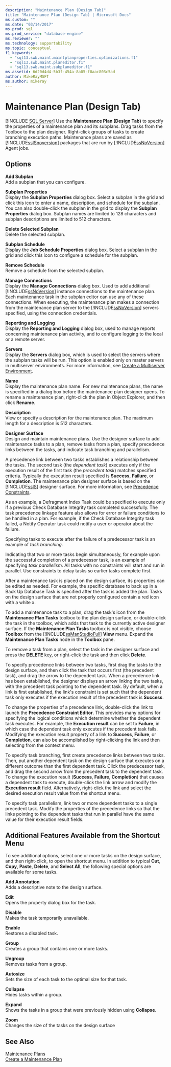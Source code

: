 ```yaml
---
description: "Maintenance Plan (Design Tab)"
title: "Maintenance Plan (Design Tab) | Microsoft Docs"
ms.custom: ""
ms.date: "03/14/2017"
ms.prod: sql
ms.prod_service: "database-engine"
ms.reviewer: ""
ms.technology: supportability
ms.topic: conceptual
f1_keywords: 
  - "sql13.swb.maint.maintplanproperties.optimizations.f1"
  - "sql13.swb.maint.planeditor.f1"
  - "sql13.swb.maint.subplaneditor.f1"
ms.assetid: 6d20d4d4-5b3f-454a-8a05-f0aac803c5ad
author: MikeRayMSFT
ms.author: mikeray
---
```

# Maintenance Plan (Design Tab)
 [!INCLUDE [SQL Server](../../includes/applies-to-version/sqlserver.md)]
  Use the **Maintenance Plan (Design Tab)** to specify the properties of a maintenance plan and its subplans. Drag tasks from the Toolbox to the plan designer. Right-click groups of tasks to create branching execution paths. Maintenance plans are saved as [!INCLUDE[ssISnoversion](../../includes/ssisnoversion-md.md)] packages that are run by [!INCLUDE[ssNoVersion](../../includes/ssnoversion-md.md)] Agent jobs.  
  
## Options  
 **Add Subplan**  
 Add a subplan that you can configure.  
  
 **Subplan Properties**  
 Display the **Subplan Properties** dialog box. Select a subplan in the grid and click this icon to enter a name, description, and schedule for the subplan. You can also double-click the subplan in the grid to display the **Subplan Properties** dialog box. Subplan names are limited to 128 characters and subplan descriptions are limited to 512 characters.  
  
 **Delete Selected Subplan**  
 Delete the selected subplan.  
  
 **Subplan Schedule**  
 Display the **Job Schedule Properties** dialog box. Select a subplan in the grid and click this icon to configure a schedule for the subplan.  
  
 **Remove Schedule**  
 Remove a schedule from the selected subplan.  
  
 **Manage Connections**  
 Display the **Manage Connections** dialog box. Used to add additional [!INCLUDE[ssNoVersion](../../includes/ssnoversion-md.md)] instance connections to the maintenance plan. Each maintenance task in the subplan editor can use any of these connections. When executing, the maintenance plan makes a connection from the maintenance plan server to the [!INCLUDE[ssNoVersion](../../includes/ssnoversion-md.md)] servers specified, using the connection credentials.  
  
 **Reporting and Logging**  
 Display the **Reporting and Logging** dialog box, used to manage reports concerning maintenance plan activity, and to configure logging to the local or a remote server.  
  
 **Servers**  
 Display the **Servers** dialog box, which is used to select the servers where the subplan tasks will be run. This option is enabled only on master servers in multiserver environments. For more information, see [Create a Multiserver Environment](../../ssms/agent/create-a-multiserver-environment.md).  
  
 **Name**  
 Display the maintenance plan name. For new maintenance plans, the name is specified in a dialog box before the maintenance plan designer opens. To rename a maintenance plan, right-click the plan in Object Explorer, and then click **Rename**.  
  
 **Description**  
 View or specify a description for the maintenance plan. The maximum length for a description is 512 characters.  
  
 **Designer Surface**  
 Design and maintain maintenance plans. Use the designer surface to add maintenance tasks to a plan, remove tasks from a plan, specify precedence links between the tasks, and indicate task branching and parallelism.  
  
 A precedence link between two tasks establishes a relationship between the tasks. The second task (the *dependent task*) executes only if the execution result of the first task (the *precedent task*) matches specified criteria. Typically the execution result specified is **Success**, **Failure**, or **Completion**. The maintenance plan designer surface is based on the [!INCLUDE[ssIS](../../includes/ssis-md.md)] designer surface. For more information, see [Precedence Constraints](../../integration-services/control-flow/precedence-constraints.md).  
  
 As an example, a Defragment Index Task could be specified to execute only if a previous Check Database Integrity task completed successfully. The task precedence linkage feature also allows for error or failure conditions to be handled in a plan. For example, if the Check Database Integrity task failed, a Notify Operator task could notify a user or operator about the failure.  
  
 Specifying tasks to execute after the failure of a predecessor task is an example of *task branching*.  
  
 Indicating that two or more tasks begin simultaneously, for example upon the successful completion of a predecessor task, is an example of specifying *task parallelism*. All tasks with no constraints will start and run in parallel. Use constraints to delay  tasks so earlier tasks complete first.  
  
 After a maintenance task is placed on the design surface, its properties can be edited as needed. For example, the specific database to back up in a Back Up Database Task is specified after the task is added the plan. Tasks on the design surface that are not properly configured contain a red icon with a white x.  
  
 To add a maintenance task to a plan, drag the task's icon from the **Maintenance Plan Tasks** toolbox to the plan design surface, or double-click the task in the toolbox, which adds that task to the currently active designer surface. If the **Maintenance Plan Tasks** toolbox is not visible, choose **Toolbox** from the [!INCLUDE[ssManStudioFull](../../includes/ssmanstudiofull-md.md)] **View** menu. Expand the **Maintenance Plan Tasks** node in the **Toolbox** pane.  
  
 To remove a task from a plan, select the task in the designer surface and press the **DELETE** key, or right-click the task and then click **Delete**.  
  
 To specify precedence links between two tasks, first drag the tasks to the design surface, and then click the task that occurs first (the precedent task), and drag the arrow to the dependent task. When a precedence link has been established, the designer displays an arrow linking the two tasks, with the precedent task pointing to the dependent task. By default, when a link is first established, the link's constraint is set such that the dependent task only executes if the execution result of the precedent task is **Success**.  
  
 To change the properties of a precedence link, double-click the link to launch the **Precedence Constraint Editor**. This provides many options for specifying the logical conditions which determine whether the dependent task executes. For example, the **Execution result** can be set to **Failure**, in which case the dependent task only executes if the precedent task fails. Modifying the execution result property of a link to **Success**, **Failure**, or **Completion**, can also be accomplished by right-clicking the link and then selecting from the context menu.  
  
 To specify task branching, first create precedence links between two tasks. Then, put another dependent task on the design surface that executes on a different outcome than the first dependent task. Click the predecessor task, and drag the second arrow from the precedent task to the dependent task. To change the execution result (**Success**, **Failure**, **Completion**) that causes a dependent task to execute, double-click the link arrow and modify the **Execution result** field. Alternatively, right-click the link and select the desired execution result value from the shortcut menu.  
  
 To specify task parallelism, link two or more dependent tasks to a single precedent task. Modify the properties of the precedence links so that the links pointing to the dependent tasks that run in parallel have the same value for their execution result fields.  
  
## Additional Features Available from the Shortcut Menu  
 To see additional options, select one or more tasks on the design surface, and then right-click, to open the shortcut menu. In addition to typical **Cut**, **Copy**, **Paste**, **Delete**, and **Select All**, the following special options are available for some tasks.  
  
 **Add Annotation**  
 Adds a descriptive note to the design surface.  
  
 **Edit**  
 Opens the property dialog box for the task.  
  
 **Disable**  
 Makes the task temporarily unavailable.  
  
 **Enable**  
 Restores a disabled task.  
  
 **Group**  
 Creates a group that contains one or more tasks.  
  
 **Ungroup**  
 Removes tasks from a group.  
  
 **Autosize**  
 Sets the size of each task to the optimal size for that task.  
  
 **Collapse**  
 Hides tasks within a group.  
  
 **Expand**  
 Shows the tasks in a group that were previously hidden using **Collapse**.  
  
 **Zoom**  
 Changes the size of the tasks on the design surface  
  
## See Also  
 [Maintenance Plans](../../relational-databases/maintenance-plans/maintenance-plans.md)   
 [Create a Maintenance Plan](../../relational-databases/maintenance-plans/create-a-maintenance-plan.md)  
  
  
